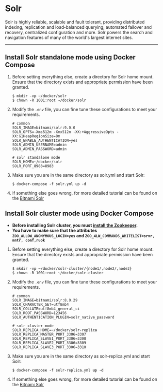 # Solr

Solr is highly reliable, scalable and fault tolerant, providing distributed indexing, replication and load-balanced
querying, automated failover and recovery, centralized configuration and more. Solr powers the search and navigation
features of many of the world's largest internet sites.

---

## Install Solr standalone mode using Docker Compose

1. Before setting everything else, create a directory for Solr home mount. Ensure that the directory exists and
   appropriate permission have been granted.

   ```shell
   $ mkdir -vp ~/docker/solr
   $ chown -R 1001:root ~/docker/solr
   ```
2. Modify the `.env` file, you can fine tune these configurations to meet your requirements.

   ```properties
   # common
   SOLR_IMAGE=bitnami/solr:9.0.0
   SOLR_OPTS=-Xms512m -Xmx512m -XX:+AggressiveOpts -XX:G1HeapRegionSize=8m
   SOLR_ENABLE_AUTHENTICATION=yes
   SOLR_ADMIN_USERNAME=admin
   SOLR_ADMIN_PASSWORD=admin
   
   # solr standalone mode
   SOLR_HOME=~/docker/solr
   SOLR_PORT_8983=8983
   ```

4. Make sure you are in the same directory as solr.yml and start Solr:

   ```shell
   $ docker-compose -f solr.yml up -d
   ```

5. If something else goes wrong, for more detailed tutorial can be found on
   the [Bitnami Solr](https://hub.docker.com/r/bitnami/solr)

## Install Solr cluster mode using Docker Compose

- **Before installing Solr cluster, you must [install the Zookeeper](../zookeeper/README.md).**
- **You have to make sure that the attributes `ZOO_ALLOW_ANONYMOUS_LOGIN=yes`
  and `ZOO_4LW_COMMANDS_WHITELIST=srvr, mntr, conf,ruok`**

1. Before setting everything else, create a directory for Solr home mount. Ensure that the directory exists and
   appropriate permission have been granted.

   ```shell
   $ mkdir -vp ~/docker/solr-cluster/{node1/,node2/,node3}
   $ chown -R 1001:root ~/docker/solr-cluster
   ```

2. Modify the `.env` file, you can fine tune these configurations to meet your requirements.

   ```properties
   # common
   SOLR_IMAGE=bitnami/solr:8.0.29
   SOLR_CHARACTER_SET=utf8mb4
   SOLR_COLLATE=utf8mb4_general_ci
   SOLR_ROOT_PASSWORD=123456
   SOLR_AUTHENTICATION_PLUGIN=solr_native_password
   
   # solr cluster mode
   SOLR_REPLICA_HOME=~/docker/solr-replica
   SOLR_REPLICA_MASTER_PORT_3306=3307
   SOLR_REPLICA_SLAVE1_PORT_3306=3308
   SOLR_REPLICA_SLAVE2_PORT_3306=3309
   SOLR_REPLICA_SLAVE3_PORT_3306=3310
   ```

3. Make sure you are in the same directory as solr-replica.yml and start Solr:

   ```shell
   $ docker-compose -f solr-replica.yml up -d
   ```

4. If something else goes wrong, for more detailed tutorial can be found on
   the [Bitnami Solr](https://hub.docker.com/r/bitnami/solr)
